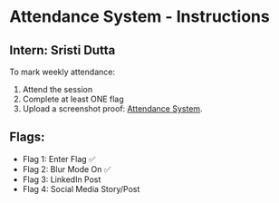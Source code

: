 # Attendance System - Instructions

## Intern: Sristi Dutta

To mark weekly attendance:
1. Attend the session
2. Complete at least ONE flag
3. Upload a screenshot proof: [Attendance System](https://github.com/SristiD/Cybersecurity_Internship_Program_2025/blob/f318903262c763f69c75a0ed72ba8c9f49dcc5f7/Attendance%20System/Week-1/sristi_Flag1_Enter-Day1.png).
[](week1/sristi_Flag1_Enter-Day1.png)

## Flags:
- Flag 1: Enter Flag ✅
- Flag 2: Blur Mode On ✅
- Flag 3: LinkedIn Post 
- Flag 4: Social Media Story/Post
